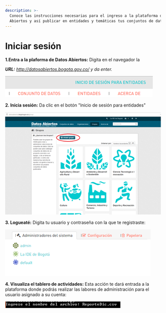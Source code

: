 ```yaml
---
description: >-
  Conoce las instrucciones necesarias para el ingreso a la plataforma de Datos
  Abiertos y así publicar en entidades y temáticas tus conjuntos de datos.
---
```


# Iniciar sesión

**1.Entra a la plaforma de Datos Abiertos:** Digita en el navegador la 

_**URL:**  http://datosabiertos.bogota.gov.co/ y da enter._

![](.gitbook/assets/image%20%28221%29.png)

**2. Inicia sesión:** Da clic en el botón "Inicio de sesión para entidades"

![](.gitbook/assets/image%20%28136%29.png)

**3. Logueaté:**  Digita tu usuario y  contraseña con la que te registraste:

![](.gitbook/assets/image%20%28116%29.png)

**4. Visualiza el tablero de actividades:** Esta acción te dará entrada a la plataforma donde podrás realizar las labores de administración para el usuario asignado a su cuenta:

![](.gitbook/assets/image%20%28131%29.png)



